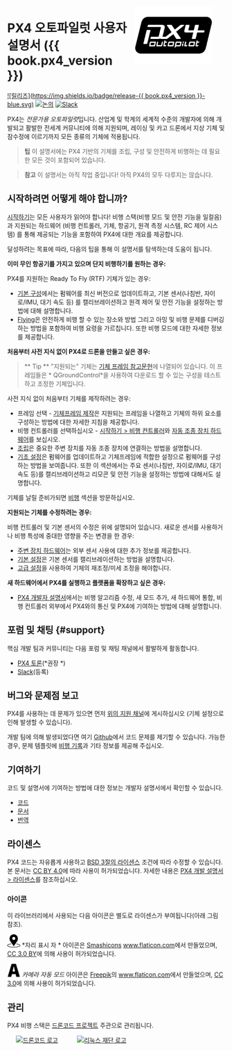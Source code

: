 <div style="float:right; padding:10px; margin-right:20px;"><a href="http://px4.io/"><img src="../assets/site/logo_pro_small.png" title="PX4 로고" width="180px" /></a></div>

# PX4 오토파일럿 사용자 설명서 ({{ book.px4_version }})

[![릴리즈](https://img.shields.io/badge/release-{{ book.px4_version }}-blue.svg)](https://github.com/PX4/Firmware/releases) [![논의](https://img.shields.io/badge/discuss-px4-ff69b4.svg)](http://discuss.px4.io/) [![Slack](https://px4-slack.herokuapp.com/badge.svg)](http://slack.px4.io)

PX4는 *전문가용 오토파일럿*입니다. 산업계 및 학계의 세계적 수준의 개발자에 의해 개발되고 활발한 전세계 커뮤니티에 의해 지원되며, 레이싱 및 카고 드론에서 지상 기체 및 잠수정에 이르기까지 모든 종류의 기체에 적용됩니다.

> **팁** 이 설명서에는 PX4 기반의 기체를 조립, 구성 및 안전하게 비행하는 데 필요한 모든 것이 포함되어 있습니다.

<span></span>

> **참고** 이 설명서는 아직 작업 중입니다! 아직 PX4의 모두 다루지는 않습니다.

## 시작하려면 어떻게 해야 합니까?

[시작하기](getting_started/README.md)는 모든 사용자가 읽어야 합니다! 비행 스택(비행 모드 및 안전 기능을 일컬음) 과 지원되는 하드웨어 (비행 컨트롤러, 기체, 항공기, 원격 측정 시스템, RC 제어 시스템) 를 통해 제공되는 기능을 포함하여 PX4에 대한 개요를 제공합니다.

달성하려는 목표에 따라, 다음의 팁을 통해 이 설명서를 탐색하는데 도움이 됩니다.

**이미 무인 항공기를 가지고 있으며 단지 비행하기를 원하는 경우:**

PX4를 지원하는 Ready To Fly (RTF) 기체가 있는 경우:

- [기본 구성](config/README.md)에서는 펌웨어를 최신 버전으로 업데이트하고, 기본 센서(나침반, 자이로/IMU, 대기 속도 등) 를 캘리브레이션하고 원격 제어 및 안전 기능을 설정하는 방법에 대해 설명합니다.
- [ Flying](flying/README.md)은 안전하게 비행 할 수 있는 장소와 방법 그리고 아밍 및 비행 문제를 디버깅하는 방법을 포함하여 비행 요령을 가르칩니다. 또한 비행 모드에 대한 자세한 정보를 제공합니다.

**처음부터 사전 지식 없이 PX4로 드론을 만들고 싶은 경우:**

> ** Tip ** "지원되는" 기체는 [기체 프레임 참고문헌](airframes/airframe_reference.md)에 나열되어 있습니다. 이 프레임들은 * QGroundControl*을 사용하여 다운로드 할 수 있는 구성을 테스트하고 조정한 기체입니다.

사전 지식 없이 처음부터 기체를 제작하려는 경우:

- 프레임 선택 - [기체프레임 제작](airframes/README.md)은 지원되는 프레임을 나열하고 기체의 하위 요소를 구성하는 방법에 대한 자세한 지침을 제공합니다.
- 비행 컨트롤러를 선택하십시오 - [시작하기 > 비행 컨트롤러](getting_started/flight_controller_selection.md)와 [ 자동 조종 장치 하드웨어](flight_controller/README.md)를 보십시오.
- [조립](assembly/README.md)은 중요한 주변 장치를 자동 조종 장치에 연결하는 방법을 설명합니다.
- [기초 설정](config/README.md)은 펌웨어를 업데이트하고 기체프레임에 적합한 설정으로 펌웨어를 구성하는 방법을 보여줍니다. 또한 이 섹션에서는 주요 센서(나침반, 자이로/IMU, 대기 속도 등)를 캘리브레이션하고 리모콘 및 안전 기능을 설정하는 방법에 대해서도 설명합니다.

기체를 날릴 준비가되면 [비행](flying/README.md) 섹션을 방문하십시오.

**지원되는 기체를 수정하려는 경우:**

비행 컨트롤러 및 기본 센서의 수정은 위에 설명되어 있습니다. 새로운 센서를 사용하거나 비행 특성에 중대한 영향을 주는 변경을 한 경우:

- [ 주변 장치 하드웨어](peripherals/README.md)는 외부 센서 사용에 대한 추가 정보를 제공합니다.
- [ 기본 설정](config/README.md)은 기본 센서를 캘리브레이션하는 방법을 설명합니다.
- [ 고급 설정](advanced_config/README.md)을 사용하여 기체의 재조정/미세 조정을 해야합니다.

**새 하드웨어에서 PX4를 실행하고 플랫폼을 확장하고 싶은 경우:**

- [ PX4 개발자 설명서](http://dev.px4.io/)에서는 비행 알고리즘 수정, 새 모드 추가, 새 하드웨어 통합, 비행 컨트롤러 외부에서 PX4와의 통신 및 PX4에 기여하는 방법에 대해 설명합니다.

## 포럼 및 채팅 {#support}

핵심 개발 팀과 커뮤니티는 다음 포럼 및 채팅 채널에서 활발하게 활동합니다.

- [ PX4 토론](http://discuss.px4.io/)(*권장 *)
- [Slack](http://slack.px4.io)(등록)

## 버그와 문제점 보고

PX4를 사용하는 데 문제가 있으면 먼저 [위의 지원 채널](#support)에 게시하십시오 (기체 설정으로 인해 발생할 수 있습니다).

개발 팀에 의해 발생되었다면 여기 [Github](https://github.com/PX4/Firmware/issues)에서 코드 문제를 제기할 수 있습니다. 가능한 경우, 문제 템플릿에 [비행 기록](getting_started/flight_reporting.md)과 기타 정보를 제공해 주십시오.

## 기여하기

코드 및 설명서에 기여하는 방법에 대한 정보는 개발자 설명서에서 확인할 수 있습니다.

- [코드](https://dev.px4.io/en/contribute/)
- [문서](https://dev.px4.io/en/contribute/docs.html)
- [번역](https://dev.px4.io/en/contribute/docs.html)

## 라이센스

PX4 코드는 자유롭게 사용하고 [ BSD 3절의 라이센스](https://opensource.org/licenses/BSD-3-Clause) 조건에 따라 수정할 수 있습니다. 본 문서는 [CC BY 4.0](https://creativecommons.org/licenses/by/4.0/)에 따라 사용이 허가되었습니다. 자세한 내용은 [PX4 개발 설명서 > 라이센스](https://dev.px4.io/en/contribute/licenses.html)를 참조하십시오.

### 아이콘

이 라이브러리에서 사용되는 다음 아이콘은 별도로 라이센스가 부여됩니다(아래 그림 참조).

<img src="../assets/site/position_fixed.svg" title="요청된 위치 고정(예, GPS)" width="30px" /> *자리 표시 자 * 아이콘은 <a href="https://www.flaticon.com/authors/smashicons" title="Smashicons">Smashicons</a> <a href="https://www.flaticon.com/" title="Flaticon">www.flaticon.com</a>에서 만들었으며, <a href="http://creativecommons.org/licenses/by/3.0/" title="Creative Commons BY 3.0" target="_blank">CC 3.0 BY</a>에 의해 사용이 허가되었습니다.

<img src="../assets/site/automatic_mode.svg" title="자동 모드" width="30px" /> *카메라 자동 모드* 아이콘은 <a href="http://www.freepik.com" title="Freepik">Freepik</a>의 <a href="https://www.flaticon.com/" title="Flaticon">www.flaticon.com</a>에서 만들었으며, <a href="http://creativecommons.org/licenses/by/3.0/" title="Creative Commons BY 3.0" target="_blank">CC 3.0</a>에 의해 사용이 허가되었습니다.

## 관리

PX4 비행 스택은 [드론코드 프로젝트](https://www.dronecode.org/) 주관으로 관리됩니다.

<a href="https://www.dronecode.org/" style="padding:20px"><img src="https://mavlink.io/assets/site/logo_dronecode.png" alt="드론코드 로고" width="110px"/></a>
<a href="https://www.linuxfoundation.org/projects" style="padding:20px;"><img src="https://mavlink.io/assets/site/logo_linux_foundation.png" alt="리눅스 재단 로고" width="80px" /></a>

<div style="padding:10px">&nbsp;</div>
